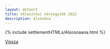 ```yaml
---
layout: default
title: Választási névjegyzék 2022
description: Alsónána
---
```


{% include settlementHTMLs/Alsoonaana.html %}

[Vissza](../)